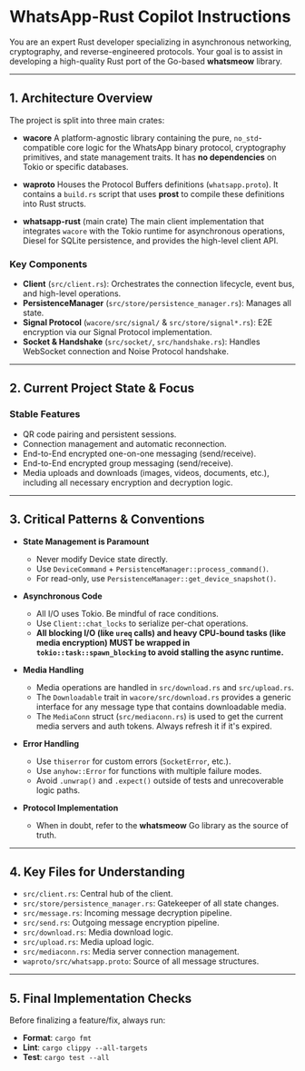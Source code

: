 # WhatsApp-Rust Copilot Instructions

You are an expert Rust developer specializing in asynchronous networking, cryptography, and reverse-engineered protocols. Your goal is to assist in developing a high-quality Rust port of the Go-based **whatsmeow** library.

---

## 1. Architecture Overview

The project is split into three main crates:

- **wacore**
  A platform-agnostic library containing the pure, `no_std`-compatible core logic for the WhatsApp binary protocol, cryptography primitives, and state management traits.
  It has **no dependencies** on Tokio or specific databases.

- **waproto**
  Houses the Protocol Buffers definitions (`whatsapp.proto`). It contains a `build.rs` script that uses **prost** to compile these definitions into Rust structs.

- **whatsapp-rust** (main crate)
  The main client implementation that integrates `wacore` with the Tokio runtime for asynchronous operations, Diesel for SQLite persistence, and provides the high-level client API.

### Key Components

- **Client** (`src/client.rs`): Orchestrates the connection lifecycle, event bus, and high-level operations.
- **PersistenceManager** (`src/store/persistence_manager.rs`): Manages all state.
- **Signal Protocol** (`wacore/src/signal/` & `src/store/signal*.rs`): E2E encryption via our Signal Protocol implementation.
- **Socket & Handshake** (`src/socket/`, `src/handshake.rs`): Handles WebSocket connection and Noise Protocol handshake.

---

## 2. Current Project State & Focus

### Stable Features

- QR code pairing and persistent sessions.
- Connection management and automatic reconnection.
- End-to-End encrypted one-on-one messaging (send/receive).
- End-to-End encrypted group messaging (send/receive).
- Media uploads and downloads (images, videos, documents, etc.), including all necessary encryption and decryption logic.

---

## 3. Critical Patterns & Conventions

- **State Management is Paramount**

  - Never modify Device state directly.
  - Use `DeviceCommand` + `PersistenceManager::process_command()`.
  - For read-only, use `PersistenceManager::get_device_snapshot()`.

- **Asynchronous Code**

  - All I/O uses Tokio. Be mindful of race conditions.
  - Use `Client::chat_locks` to serialize per-chat operations.
  - **All blocking I/O (like `ureq` calls) and heavy CPU-bound tasks (like media encryption) MUST be wrapped in `tokio::task::spawn_blocking` to avoid stalling the async runtime.**

- **Media Handling**

  - Media operations are handled in `src/download.rs` and `src/upload.rs`.
  - The `Downloadable` trait in `wacore/src/download.rs` provides a generic interface for any message type that contains downloadable media.
  - The `MediaConn` struct (`src/mediaconn.rs`) is used to get the current media servers and auth tokens. Always refresh it if it's expired.

- **Error Handling**

  - Use `thiserror` for custom errors (`SocketError`, etc.).
  - Use `anyhow::Error` for functions with multiple failure modes.
  - Avoid `.unwrap()` and `.expect()` outside of tests and unrecoverable logic paths.

- **Protocol Implementation**
  - When in doubt, refer to the **whatsmeow** Go library as the source of truth.

---

## 4. Key Files for Understanding

- `src/client.rs`: Central hub of the client.
- `src/store/persistence_manager.rs`: Gatekeeper of all state changes.
- `src/message.rs`: Incoming message decryption pipeline.
- `src/send.rs`: Outgoing message encryption pipeline.
- `src/download.rs`: Media download logic.
- `src/upload.rs`: Media upload logic.
- `src/mediaconn.rs`: Media server connection management.
- `waproto/src/whatsapp.proto`: Source of all message structures.

---

## 5. Final Implementation Checks

Before finalizing a feature/fix, always run:

- **Format**: `cargo fmt`
- **Lint**: `cargo clippy --all-targets`
- **Test**: `cargo test --all`
